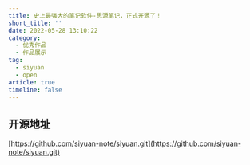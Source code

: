 ```yaml
---
title: 史上最强大的笔记软件-思源笔记，正式开源了！
short_title: ''
date: 2022-05-28 13:10:22
category:
  - 优秀作品
  - 作品展示
tag:
  - siyuan
  - open
article: true
timeline: false
---
```

## 开源地址

[https://github.com/siyuan-note/siyuan.git](https://github.com/siyuan-note/siyuan.git)